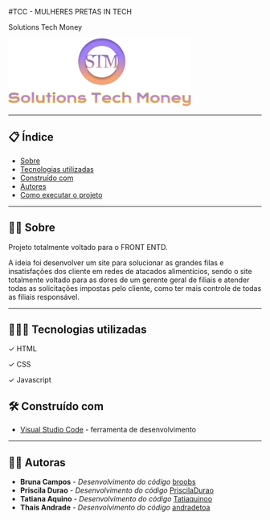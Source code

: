 #TCC - MULHERES PRETAS IN TECH

Solutions Tech Money


![Logo](https://github.com/PriscilaDurao/solutionsTechMoney/blob/main/assets/logoSTM.png)

--- 

## 📋 Índice

- [Sobre](#-sobre-projeto)
- [Tecnologias utilizadas](#-tecnologias-utilizadas)
- [Construído com](#%EF%B8%8F-construído-com)
- [Autores](#%EF%B8%8F-autores)
- [Como executar o projeto](#-como-executar-o-projeto)

--- 

## ✍🏾 Sobre 

Projeto totalmente voltado para o FRONT ENTD.

A ideia foi desenvolver um site para solucionar as grandes filas e insatisfações dos cliente em redes de atacados alimentícios, sendo o site totalmente voltado para as dores de um gerente geral de filiais e atender todas as solicitações impostas pelo cliente, como ter mais controle de todas as filiais responsável. 

--- 

## 👨🏾‍💻 Tecnologias utilizadas

✓ HTML

✓ CSS

✓ Javascript

## 🛠️ Construído com

* [Visual Studio Code](https://code.visualstudio.com/) - ferramenta de desenvolvimento

---

## 👩🏾 Autoras

* **Bruna Campos** - *Desenvolvimento do código*  [broobs](https://github.com/broobs)
* **Priscila Durao** - *Desenvolvimento do código*  [PriscilaDurao](https://github.com/PriscilaDurao)
* **Tatiana Aquino** - *Desenvolvimento do código*  [Tatiaquinoo](https://github.com/Tatiaquinoo)
* **Thaís Andrade** - *Desenvolvimento do código*  [andradetoa](https://github.com/andradetoa)
